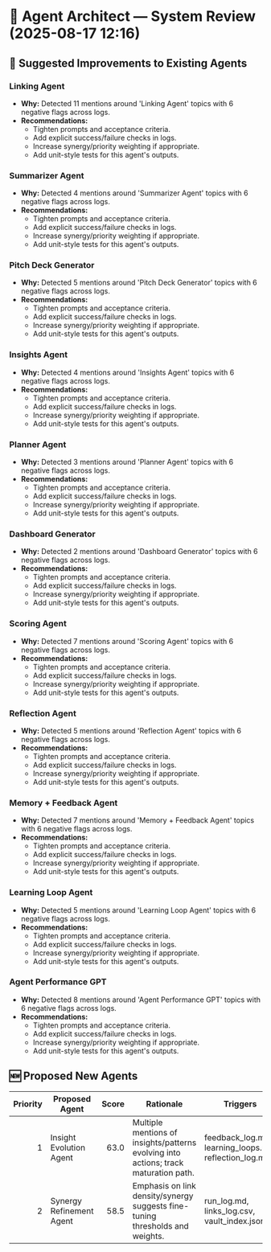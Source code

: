 # 🧩 Agent Architect — System Review (2025-08-17 12:16)

## 🔧 Suggested Improvements to Existing Agents
### Linking Agent
- **Why:** Detected 11 mentions around 'Linking Agent' topics with 6 negative flags across logs.
- **Recommendations:**
  - Tighten prompts and acceptance criteria.
  - Add explicit success/failure checks in logs.
  - Increase synergy/priority weighting if appropriate.
  - Add unit-style tests for this agent's outputs.

### Summarizer Agent
- **Why:** Detected 4 mentions around 'Summarizer Agent' topics with 6 negative flags across logs.
- **Recommendations:**
  - Tighten prompts and acceptance criteria.
  - Add explicit success/failure checks in logs.
  - Increase synergy/priority weighting if appropriate.
  - Add unit-style tests for this agent's outputs.

### Pitch Deck Generator
- **Why:** Detected 5 mentions around 'Pitch Deck Generator' topics with 6 negative flags across logs.
- **Recommendations:**
  - Tighten prompts and acceptance criteria.
  - Add explicit success/failure checks in logs.
  - Increase synergy/priority weighting if appropriate.
  - Add unit-style tests for this agent's outputs.

### Insights Agent
- **Why:** Detected 4 mentions around 'Insights Agent' topics with 6 negative flags across logs.
- **Recommendations:**
  - Tighten prompts and acceptance criteria.
  - Add explicit success/failure checks in logs.
  - Increase synergy/priority weighting if appropriate.
  - Add unit-style tests for this agent's outputs.

### Planner Agent
- **Why:** Detected 3 mentions around 'Planner Agent' topics with 6 negative flags across logs.
- **Recommendations:**
  - Tighten prompts and acceptance criteria.
  - Add explicit success/failure checks in logs.
  - Increase synergy/priority weighting if appropriate.
  - Add unit-style tests for this agent's outputs.

### Dashboard Generator
- **Why:** Detected 2 mentions around 'Dashboard Generator' topics with 6 negative flags across logs.
- **Recommendations:**
  - Tighten prompts and acceptance criteria.
  - Add explicit success/failure checks in logs.
  - Increase synergy/priority weighting if appropriate.
  - Add unit-style tests for this agent's outputs.

### Scoring Agent
- **Why:** Detected 7 mentions around 'Scoring Agent' topics with 6 negative flags across logs.
- **Recommendations:**
  - Tighten prompts and acceptance criteria.
  - Add explicit success/failure checks in logs.
  - Increase synergy/priority weighting if appropriate.
  - Add unit-style tests for this agent's outputs.

### Reflection Agent
- **Why:** Detected 5 mentions around 'Reflection Agent' topics with 6 negative flags across logs.
- **Recommendations:**
  - Tighten prompts and acceptance criteria.
  - Add explicit success/failure checks in logs.
  - Increase synergy/priority weighting if appropriate.
  - Add unit-style tests for this agent's outputs.

### Memory + Feedback Agent
- **Why:** Detected 7 mentions around 'Memory + Feedback Agent' topics with 6 negative flags across logs.
- **Recommendations:**
  - Tighten prompts and acceptance criteria.
  - Add explicit success/failure checks in logs.
  - Increase synergy/priority weighting if appropriate.
  - Add unit-style tests for this agent's outputs.

### Learning Loop Agent
- **Why:** Detected 5 mentions around 'Learning Loop Agent' topics with 6 negative flags across logs.
- **Recommendations:**
  - Tighten prompts and acceptance criteria.
  - Add explicit success/failure checks in logs.
  - Increase synergy/priority weighting if appropriate.
  - Add unit-style tests for this agent's outputs.

### Agent Performance GPT
- **Why:** Detected 8 mentions around 'Agent Performance GPT' topics with 6 negative flags across logs.
- **Recommendations:**
  - Tighten prompts and acceptance criteria.
  - Add explicit success/failure checks in logs.
  - Increase synergy/priority weighting if appropriate.
  - Add unit-style tests for this agent's outputs.

## 🆕 Proposed New Agents
| Priority | Proposed Agent | Score | Rationale | Triggers |
|---:|---|---:|---|---|
| 1 | Insight Evolution Agent | 63.0 | Multiple mentions of insights/patterns evolving into actions; track maturation path. | feedback_log.md, learning_loops.md, reflection_log.md |
| 2 | Synergy Refinement Agent | 58.5 | Emphasis on link density/synergy suggests fine-tuning thresholds and weights. | run_log.md, links_log.csv, vault_index.json |